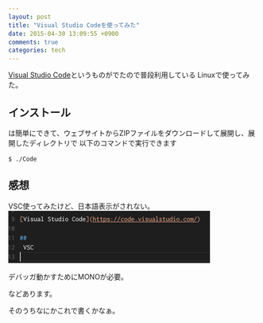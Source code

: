 ```yaml
---
layout: post
title: "Visual Studio Codeを使ってみた"
date: 2015-04-30 13:09:55 +0900
comments: true
categories: tech
---
```


[Visual Studio Code](https://code.visualstudio.com/)というものがでたので普段利用している
Linuxで使ってみた。

## インストール
は簡単にできて、ウェブサイトからZIPファイルをダウンロードして展開し、展開したディレクトリで
以下のコマンドで実行できます

```
$ ./Code
```

## 感想
VSC使ってみたけど、日本語表示がされない。
![](/images/screenshot/vsc_japanese.png)

デバッガ動かすためにMONOが必要。

などあります。

そのうちなにかこれで書くかなぁ。
